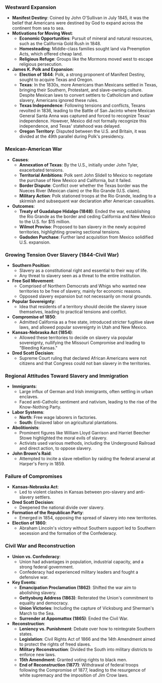 ### Westward Expansion

- **Manifest Destiny**: Coined by John O'Sullivan in July 1845, it was the belief that Americans were destined by God to expand across the continent from sea to sea.
- **Motivations for Moving West**:
    - **Economic Opportunities**: Pursuit of mineral and natural resources, such as the California Gold Rush in 1848.
    - **Homesteading**: Middle-class families sought land via Preemption Acts, which offered cheap land.
    - **Religious Refuge**: Groups like the Mormons moved west to escape religious persecution.
- **James K. Polk and Expansion**:
    - **Election of 1844**: Polk, a strong proponent of Manifest Destiny, sought to acquire Texas and Oregon.
    - **Texas**: In the 1830s, more Americans than Mexicans settled in Texas, bringing their Southern, Protestant, and slave-owning culture. Despite Mexican laws to convert settlers to Catholicism and outlaw slavery, Americans ignored these rules.
    - **Texas Independence**: Following tensions and conflicts, Texans revolted in 1836, leading to the Battle of San Jacinto where Mexican General Santa Anna was captured and forced to recognize Texas' independence. However, Mexico did not formally recognize this independence, and Texas' statehood was delayed.
    - **Oregon Territory**: Disputed between the U.S. and Britain, it was divided at the 49th parallel during Polk's presidency.

### Mexican-American War

- **Causes**:
    - **Annexation of Texas**: By the U.S., initially under John Tyler, exacerbated tensions.
    - **Territorial Ambitions**: Polk sent John Slidell to Mexico to negotiate the purchase of New Mexico and California, but it failed.
    - **Border Dispute**: Conflict over whether the Texas border was the Nueces River (Mexican claim) or the Rio Grande (U.S. claim).
    - **Military Action**: Polk stationed troops at the Rio Grande, leading to a skirmish and subsequent war declaration after American casualties.
- **Outcomes**:
    - **Treaty of Guadalupe Hidalgo (1848)**: Ended the war, establishing the Rio Grande as the border and ceding California and New Mexico to the U.S. for $15 million.
    - **Wilmot Proviso**: Proposed to ban slavery in the newly acquired territories, highlighting growing sectional tensions.
    - **Gadsden Purchase**: Further land acquisition from Mexico solidified U.S. expansion.

### Growing Tension Over Slavery (1844-Civil War)

- **Southern Position**:
    - Slavery as a constitutional right and essential to their way of life.
    - Any threat to slavery seen as a threat to the entire institution.
- **Free Soil Movement**:
    - Comprised of Northern Democrats and Whigs who wanted new territories to be free of slavery, mainly for economic reasons.
    - Opposed slavery expansion but not necessarily on moral grounds.
- **Popular Sovereignty**:
    - Idea that residents of a territory should decide the slavery issue themselves, leading to practical tensions and conflict.
- **Compromise of 1850**:
    - Admitted California as a free state, introduced stricter fugitive slave laws, and allowed popular sovereignty in Utah and New Mexico.
- **Kansas-Nebraska Act (1854)**:
    - Allowed these territories to decide on slavery via popular sovereignty, nullifying the Missouri Compromise and leading to "Bleeding Kansas."
- **Dred Scott Decision**:
    - Supreme Court ruling that declared African Americans were not citizens and that Congress could not ban slavery in the territories.

### Regional Attitudes Toward Slavery and Immigration

- **Immigrants**:
    - Large influx of German and Irish immigrants, often settling in urban enclaves.
    - Faced anti-Catholic sentiment and nativism, leading to the rise of the Know-Nothing Party.
- **Labor Systems**:
    - **North**: Free wage laborers in factories.
    - **South**: Enslaved labor on agricultural plantations.
- **Abolitionists**:
    - Prominent figures like William Lloyd Garrison and Harriet Beecher Stowe highlighted the moral evils of slavery.
    - Activists used various methods, including the Underground Railroad and direct action, to oppose slavery.
- **John Brown's Raid**:
    - Attempted to incite a slave rebellion by raiding the federal arsenal at Harper's Ferry in 1859.

### Failure of Compromises

- **Kansas-Nebraska Act**:
    - Led to violent clashes in Kansas between pro-slavery and anti-slavery settlers.
- **Dred Scott Decision**:
    - Deepened the national divide over slavery.
- **Formation of the Republican Party**:
    - Emerged in 1854, opposing the spread of slavery into new territories.
- **Election of 1860**:
    - Abraham Lincoln's victory without Southern support led to Southern secession and the formation of the Confederacy.

### Civil War and Reconstruction

- **Union vs. Confederacy**:
    - Union had advantages in population, industrial capacity, and a strong federal government.
    - Confederacy had experienced military leaders and fought a defensive war.
- **Key Events**:
    - **Emancipation Proclamation (1862)**: Shifted the war aim to abolishing slavery.
    - **Gettysburg Address (1863)**: Reiterated the Union's commitment to equality and democracy.
    - **Union Victories**: Including the capture of Vicksburg and Sherman's March to the Sea.
    - **Surrender at Appomattox (1865)**: Ended the Civil War.
- **Reconstruction**:
    - **Leniency vs. Punishment**: Debate over how to reintegrate Southern states.
    - **Legislation**: Civil Rights Act of 1866 and the 14th Amendment aimed to protect the rights of freed slaves.
    - **Military Reconstruction**: Divided the South into military districts to enforce new laws.
    - **15th Amendment**: Granted voting rights to black men.
    - **End of Reconstruction (1877)**: Withdrawal of federal troops following the Compromise of 1877, leading to the resurgence of white supremacy and the imposition of Jim Crow laws.